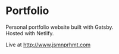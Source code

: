 # Portfolio
Personal portfolio website built with Gatsby.    
Hosted with Netlify.      

Live at http://www.jsmnprhmt.com
